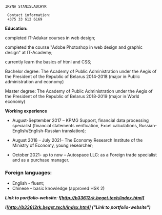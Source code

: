 ```
IRYNA STANISLAUCHYK
```

```
 Contact information:
 +375 33 612 6169

```


**Education:**

completed IT-Adukar courses in web design; 

completed the course "Adobe Photoshop in web design and graphic design" at IT-Academy; 

currently learn the basics of html and CSS;

Bachelor degree: The Academy of Public Administration under the Aegis of the President of the Republic of Belarus 2014-2018 (major in Public administration and economy)

Master degree: The Academy of Public Administration under the Aegis of the President of the Republic of Belarus 2018-2019 (major in World economy)

**Working experience**

+ August-September 2017 – KPMG Support, financial data processing specialist (financial statements verification, Excel calculations, Russian-English/English-Russian translation);

+ August 2018 – July 2021– The Economy Research Institute of the Ministry of Economy, young researcher;

+ October 2021- up to now – Autospace LLC: as a Foreign trade specialist and as a purchase manager.

### **Foreign languages**:

+ English - fluent; 
+ Chinese – basic knowledge (approved HSK 2)

***Link to portfolio-website: ![http://b33612rk.beget.tech/index.html]***

***![http://b33612rk.beget.tech/index.html] ("Link to portfolio-website")***

